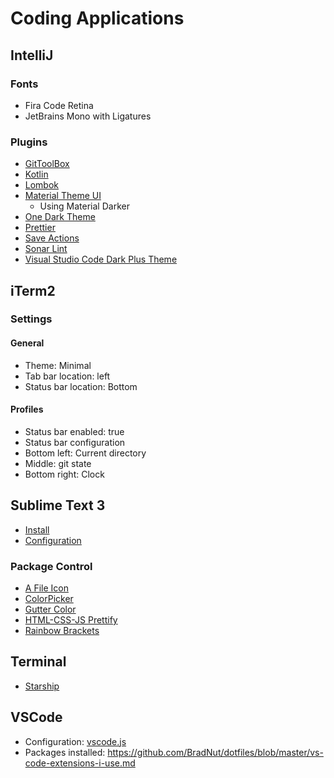 # Coding Applications

## IntelliJ

### Fonts

- Fira Code Retina
- JetBrains Mono with Ligatures

### Plugins

- [GitToolBox](https://plugins.jetbrains.com/plugin/7499-gittoolbox)
- [Kotlin](https://plugins.jetbrains.com/plugin/6954-kotlin)
- [Lombok](https://plugins.jetbrains.com/plugin/6317-lombok)
- [Material Theme UI](https://plugins.jetbrains.com/plugin/8006-material-theme-ui)
  - Using Material Darker
- [One Dark Theme](https://plugins.jetbrains.com/plugin/11938-one-dark-theme)
- [Prettier](https://plugins.jetbrains.com/plugin/10456-prettier)
- [Save Actions](https://plugins.jetbrains.com/plugin/7642-save-actions)
- [Sonar Lint](https://plugins.jetbrains.com/plugin/7973-sonarlint)
- [Visual Studio Code Dark Plus Theme](https://plugins.jetbrains.com/plugin/12255-visual-studio-code-dark-plus-theme)

## iTerm2

### Settings

#### General

- Theme: Minimal
- Tab bar location: left
- Status bar location: Bottom

#### Profiles

- Status bar enabled: true
- Status bar configuration
- Bottom left: Current directory
- Middle: git state
- Bottom right: Clock

## Sublime Text 3

- [Install](https://www.sublimetext.com/3)
- [Configuration](https://github.com/BradNut/dotfiles/blob/master/Preferences.sublime-settings)

### Package Control

- [A File Icon](https://packagecontrol.io/packages/A%20File%20Icon)
- [ColorPicker](https://packagecontrol.io/packages/ColorPicker)
- [Gutter Color](https://packagecontrol.io/packages/Gutter%20Color)
- [HTML-CSS-JS Prettify](https://packagecontrol.io/packages/HTML-CSS-JS%20Prettify)
- [Rainbow Brackets](https://github.com/absop/RainbowBrackets)

## Terminal

- [Starship](https://starship.rs/)

## VSCode

- Configuration: [vscode.js](https://github.com/BradNut/dotfiles/blob/master/vscode.js)
- Packages installed: https://github.com/BradNut/dotfiles/blob/master/vs-code-extensions-i-use.md
